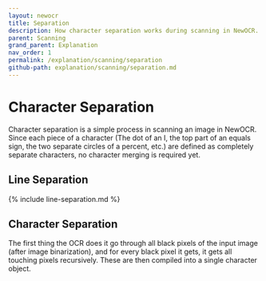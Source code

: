```yaml
---
layout: newocr
title: Separation
description: How character separation works during scanning in NewOCR.
parent: Scanning
grand_parent: Explanation
nav_order: 1
permalink: /explanation/scanning/separation
github-path: explanation/scanning/separation.md
---
```


# Character Separation

Character separation is a simple process in scanning an image in NewOCR. Since each piece of a character (The dot of an I, the top part of an equals sign, the two separate circles of a percent, etc.) are defined as completely separate characters, no character merging is required yet.

## Line Separation

{% include line-separation.md %}

## Character Separation

<src data-gh="https://github.com/RubbaBoy/NewOCR/blob/7aa211108c8da4d7900b4e89442b1a003dfe1c3e/src/main/java/com/uddernetworks/newocr/recognition/OCRActions.java#L52-L64">The first thing the OCR does it go through all black pixels of the input image (after <src data-gh="https://github.com/MSPaintIDE/NewOCR/blob/7de96263853df8f63d340ecaf26284cb0d4dbb34/src/main/java/com/uddernetworks/newocr/recognition/OCRScan.java#L90">image binarization</src>), and for every black pixel it gets, it gets all touching pixels recursively.</src> These are then compiled into a single character object.